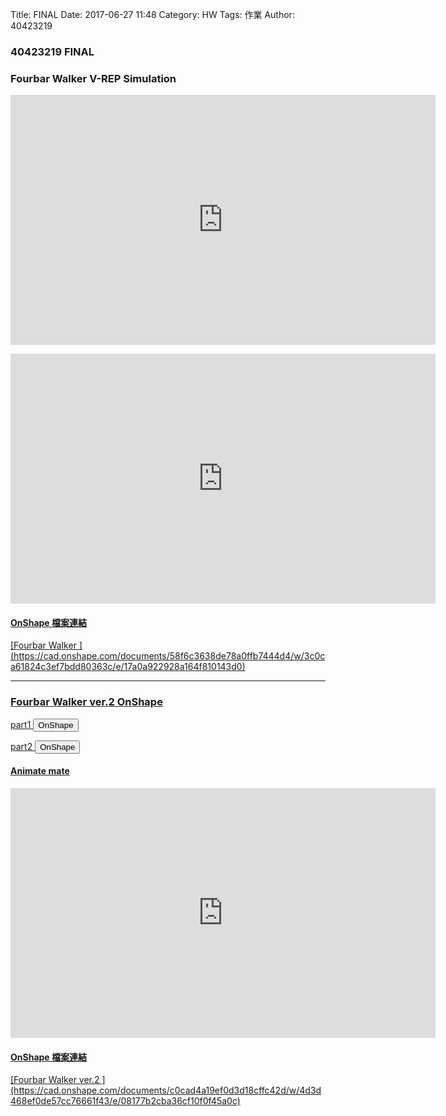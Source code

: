 Title: FINAL
Date: 2017-06-27 11:48
Category: HW
Tags: 作業
Author: 40423219

<h3>
40423219 FINAL
</h3>

<!-- PELICAN_END_SUMMARY -->

<h3>Fourbar Walker V-REP Simulation</h3>
<iframe src="https://player.vimeo.com/video/223505080" width="680" height="400" frameborder="0" webkitallowfullscreen mozallowfullscreen allowfullscreen></iframe>
<p><a href="https://vimeo.com/223505080"></p>

<iframe src="https://player.vimeo.com/video/223508370" width="680" height="400" frameborder="0" webkitallowfullscreen mozallowfullscreen allowfullscreen></iframe>
<p><a href="https://vimeo.com/223508370"></p>

<h4>OnShape 檔案連結</h4>
[Fourbar Walker ](https://cad.onshape.com/documents/58f6c3638de78a0ffb7444d4/w/3c0ca61824c3ef7bdd80363c/e/17a0a922928a164f810143d0) 

-----------------------------------------------------------------------------------------------------------------

<h3>Fourbar Walker ver.2 OnShape</h3>

<p>part1 <button onClick="lity('https://vimeo.com/223423493')"><span class="glyphicon glyphicon-facetime-video"></span> OnShape</button> 

<p>part2 <button onClick="lity('https://vimeo.com/223423530')"><span class="glyphicon glyphicon-facetime-video"></span> OnShape</button> 

<h4>Animate mate</h4>
<iframe src="https://player.vimeo.com/video/223423544" width="680" height="400" frameborder="0" webkitallowfullscreen mozallowfullscreen allowfullscreen></iframe>
<p><a href="https://vimeo.com/223423544"></p>

<h4>OnShape 檔案連結</h4>
[Fourbar Walker ver.2 ](https://cad.onshape.com/documents/c0cad4a19ef0d3d18cffc42d/w/4d3d468ef0de57cc76661f43/e/08177b2cba36cf10f0f45a0c) 